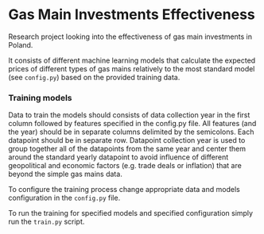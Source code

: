 # Gas Main Investments Effectiveness
Research project looking into the effectiveness of gas main investments in Poland. 

It consists of different machine learning models that calculate the expected prices of different types of gas mains
relatively to the most standard model (see `config.py`) based on the provided training data.

### Training models
Data to train the models should consists of data collection year in the first column followed by features specified in 
the config.py file. All features (and the year) should be in separate columns delimited by the semicolons. Each 
datapoint should be in separate row. Datapoint collection year is used to group together all of the datapoints 
from the same year and center them around the standard yearly datapoint to avoid influence of different geopolitical 
and economic factors (e.g. trade deals or inflation) that are beyond the simple gas mains data.

To configure the training process change appropriate data and models configuration in the `config.py` file.

To run the training for specified models and specified configuration simply run the `train.py` script.